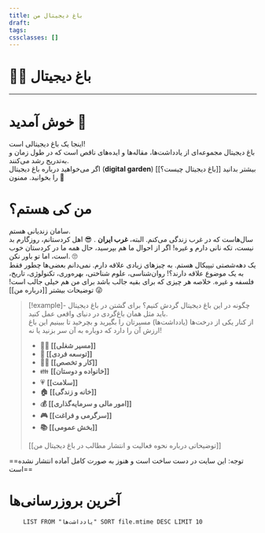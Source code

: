 ```yaml
---
title: باغ دیجیتال من
draft: 
tags: 
cssclasses: []
---
```

# 👨‍🌾 باغ دیجیتال
---
# خوش آمدید 👋
اینجا یک باغ دیجیتالی است!  
باغ دیجیتال مجموعه‌ای از یادداشت‌ها، مقاله‌ها و ایده‌های ناقص است که در طول زمان و به‌تدریج رشد می‌کنند.  
اگر می‌خواهید درباره باغ دیجیتال (**digital garden**) بیشتر بدانید [[باغ دیجیتال چیست؟]] را بخوانید. ممنون 🙏
# من کی هستم؟
سامان زندیانی هستم.  
سال‌هاست که در غرب زندگی می‌کنم. البته، **غرب ایران** . 😎
اهل کردستانم، روزگارم بد نیست، تکه نانی دارم و غیره!
اگر از احوال ما هم بپرسید، حال همه ما در کردستان خوب است، اما تو باور نکن. 🙄  
یک دهه‌شصتی تیپیکال هستم. به چیزهای زیادی علاقه دارم. نمی‌دانم بعضی‌ها چطور فقط به یک موضوع علاقه دارند؟! روان‌شناسی، علوم شناختی، بهره‌وری، تکنولوژی، تاریخ، فلسفه و غیره. خلاصه هر چیزی که برای بقیه جالب باشد برای من هم خیلی جالب است! 😜 توضیحات بیشتر [[درباره من]]  
> [!example]- چگونه در این باغ دیجیتال گردش کنیم؟
> برای گشتن در باغ دیجیتال باید مثل همان باغ‌گردی در دنیای واقعی عمل کنید.  
> از کنار یکی از درخت‌ها (یادداشت‌ها) مسیرتان را بگیرید و بچرخید تا ببینیم این باغ ارزش آن را دارد که دوباره به آن سر بزنید یا نه!
>  - **👨‍💼 [[مسیر شغلی]]**
>  - **🌱 [[توسعه فردی]]**
>  -  **👨‍💻 [[کار و تخصص]]**
>  - 👪 **[[خانواده و دوستان]]**
>  - 💗 **[[سلامت]]**
>  - **🏠 [[خانه و زندگی]]**
>  - **💰 [[امور مالی و سرمایه‌گذاری]]**
>  - **🎮 [[سرگرمی و فراغت]]**
>  - **📚 [[بخش عمومی]]**
>  
> [[توضیحاتی درباره نحوه فعالیت و انتشار مطالب در باغ دیجیتال من]]

 ==توجه: این سایت در دست ساخت است و هنوز به صورت کامل آماده انتشار نشده است==
# آخرین بروزرسانی‌‌ها
```dataview
	LIST FROM "یادداشت‌‌ها" SORT file.mtime DESC LIMIT 10 
``` 
